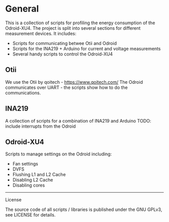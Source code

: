 # General
This is a collection of scripts for profiling the energy consumption of the
Odroid-XU4. The project is split into several sections for different measurement devices. It includes:
- Scripts for communicating betwee Otii and Odroid
- Scripts for the INA219 + Arduino for current and voltage measurements
- Several handy scripts to control the Odroid-XU4

## Otii
We use the Otii by qoitech - https://www.qoitech.com/
The Odroid communicates over UART - the scripts show how to do the communications.

## INA219
A collection of scripts for a combination of INA219 and Arduino
TODO: include interrupts from the Odroid

## Odroid-XU4
Scripts to manage settings on the Odroid including:
- Fan settings
- DVFS
- Flushing L1 and L2 Cache
- Disabling L2 Cache
- Disabling cores

-----

License

The source code of all scripts / libraries is published under the GNU GPLv3, see LICENSE for details.
